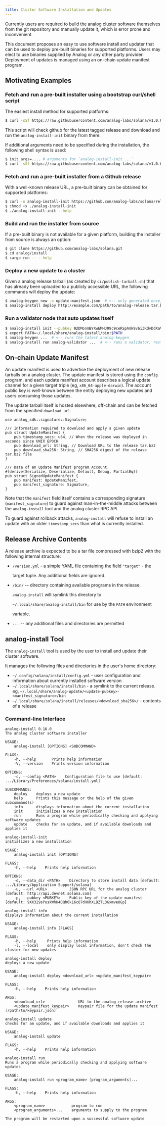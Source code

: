 ```yaml
---
title: Cluster Software Installation and Updates
---
```


Currently users are required to build the analog cluster software themselves from the git repository and manually update it, which is error prone and inconvenient.

This document proposes an easy to use software install and updater that can be used to deploy pre-built binaries for supported platforms. Users may elect to use binaries supplied by Analog or any other party provider. Deployment of updates is managed using an on-chain update manifest program.

## Motivating Examples

### Fetch and run a pre-built installer using a bootstrap curl/shell script

The easiest install method for supported platforms:

```bash
$ curl -sSf https://raw.githubusercontent.com/analog-labs/solana/v1.0.0/install/analog-install-init.sh | sh
```

This script will check github for the latest tagged release and download and run the `analog-install-init` binary from there.

If additional arguments need to be specified during the installation, the following shell syntax is used:

```bash
$ init_args=.... # arguments for `analog-install-init ...`
$ curl -sSf https://raw.githubusercontent.com/analog-labs/solana/v1.0.0/install/analog-install-init.sh | sh -s - ${init_args}
```

### Fetch and run a pre-built installer from a Github release

With a well-known release URL, a pre-built binary can be obtained for supported platforms:

```bash
$ curl -o analog-install-init https://github.com/analog-labs/solana/releases/download/v1.0.0/analog-install-init-x86_64-apple-darwin
$ chmod +x ./analog-install-init
$ ./analog-install-init --help
```

### Build and run the installer from source

If a pre-built binary is not available for a given platform, building the installer from source is always an option:

```bash
$ git clone https://github.com/analog-labs/solana.git
$ cd analog/install
$ cargo run -- --help
```

### Deploy a new update to a cluster

Given a analog release tarball \(as created by `ci/publish-tarball.sh`\) that has already been uploaded to a publicly accessible URL, the following commands will deploy the update:

```bash
$ analog-keygen new -o update-manifest.json  # <-- only generated once, the public key is shared with users
$ analog-install deploy http://example.com/path/to/analog-release.tar.bz2 update-manifest.json
```

### Run a validator node that auto updates itself

```bash
$ analog-install init --pubkey 92DMonmBYXwEMHJ99c9ceRSpAmk9v6i3RdvDdXaVcrfj  # <-- pubkey is obtained from whoever is deploying the updates
$ export PATH=~/.local/share/analog-install/bin:$PATH
$ analog-keygen ...  # <-- runs the latest analog-keygen
$ analog-install run analog-validator ...  # <-- runs a validator, restarting it as necesary when an update is applied
```

## On-chain Update Manifest

An update manifest is used to advertise the deployment of new release tarballs on a analog cluster. The update manifest is stored using the `config` program, and each update manifest account describes a logical update channel for a given target triple \(eg, `x86_64-apple-darwin`\). The account public key is well-known between the entity deploying new updates and users consuming those updates.

The update tarball itself is hosted elsewhere, off-chain and can be fetched from the specified `download_url`.

```text
use analog_sdk::signature::Signature;

/// Information required to download and apply a given update
pub struct UpdateManifest {
    pub timestamp_secs: u64, // When the release was deployed in seconds since UNIX EPOCH
    pub download_url: String, // Download URL to the release tar.bz2
    pub download_sha256: String, // SHA256 digest of the release tar.bz2 file
}

/// Data of an Update Manifest program Account.
#[derive(Serialize, Deserialize, Default, Debug, PartialEq)]
pub struct SignedUpdateManifest {
    pub manifest: UpdateManifest,
    pub manifest_signature: Signature,
}
```

Note that the `manifest` field itself contains a corresponding signature \(`manifest_signature`\) to guard against man-in-the-middle attacks between the `analog-install` tool and the analog cluster RPC API.

To guard against rollback attacks, `analog-install` will refuse to install an update with an older `timestamp_secs` than what is currently installed.

## Release Archive Contents

A release archive is expected to be a tar file compressed with bzip2 with the following internal structure:

- `/version.yml` - a simple YAML file containing the field `"target"` - the

  target tuple. Any additional fields are ignored.

- `/bin/` -- directory containing available programs in the release.

  `analog-install` will symlink this directory to

  `~/.local/share/analog-install/bin` for use by the `PATH` environment

  variable.

- `...` -- any additional files and directories are permitted

## analog-install Tool

The `analog-install` tool is used by the user to install and update their cluster software.

It manages the following files and directories in the user's home directory:

- `~/.config/solana/install/config.yml` - user configuration and information about currently installed software version
- `~/.local/share/solana/install/bin` - a symlink to the current release. eg, `~/.local/share/analog-update/<update-pubkey>-<manifest_signature>/bin`
- `~/.local/share/solana/install/releases/<download_sha256>/` - contents of a release

### Command-line Interface

```text
analog-install 0.16.0
The analog cluster software installer

USAGE:
    analog-install [OPTIONS] <SUBCOMMAND>

FLAGS:
    -h, --help       Prints help information
    -V, --version    Prints version information

OPTIONS:
    -c, --config <PATH>    Configuration file to use [default: .../Library/Preferences/solana/install.yml]

SUBCOMMANDS:
    deploy    deploys a new update
    help      Prints this message or the help of the given subcommand(s)
    info      displays information about the current installation
    init      initializes a new installation
    run       Runs a program while periodically checking and applying software updates
    update    checks for an update, and if available downloads and applies it
```

```text
analog-install-init
initializes a new installation

USAGE:
    analog-install init [OPTIONS]

FLAGS:
    -h, --help    Prints help information

OPTIONS:
    -d, --data_dir <PATH>    Directory to store install data [default: .../Library/Application Support/solana]
    -u, --url <URL>          JSON RPC URL for the analog cluster [default: http://api.devnet.solana.com]
    -p, --pubkey <PUBKEY>    Public key of the update manifest [default: 9XX329sPuskWhH4DQh6k16c87dHKhXLBZTL3Gxmve8Gp]
```

```text
analog-install info
displays information about the current installation

USAGE:
    analog-install info [FLAGS]

FLAGS:
    -h, --help     Prints help information
    -l, --local    only display local information, don't check the cluster for new updates
```

```text
analog-install deploy
deploys a new update

USAGE:
    analog-install deploy <download_url> <update_manifest_keypair>

FLAGS:
    -h, --help    Prints help information

ARGS:
    <download_url>               URL to the analog release archive
    <update_manifest_keypair>    Keypair file for the update manifest (/path/to/keypair.json)
```

```text
analog-install update
checks for an update, and if available downloads and applies it

USAGE:
    analog-install update

FLAGS:
    -h, --help    Prints help information
```

```text
analog-install run
Runs a program while periodically checking and applying software updates

USAGE:
    analog-install run <program_name> [program_arguments]...

FLAGS:
    -h, --help    Prints help information

ARGS:
    <program_name>            program to run
    <program_arguments>...    arguments to supply to the program

The program will be restarted upon a successful software update
```
